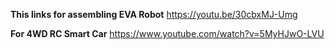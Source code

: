 **This links for assembling EVA Robot**
<https://youtu.be/30cbxMJ-Umg>

**For  4WD RC Smart Car**
<https://www.youtube.com/watch?v=5MyHJwO-LVU>
